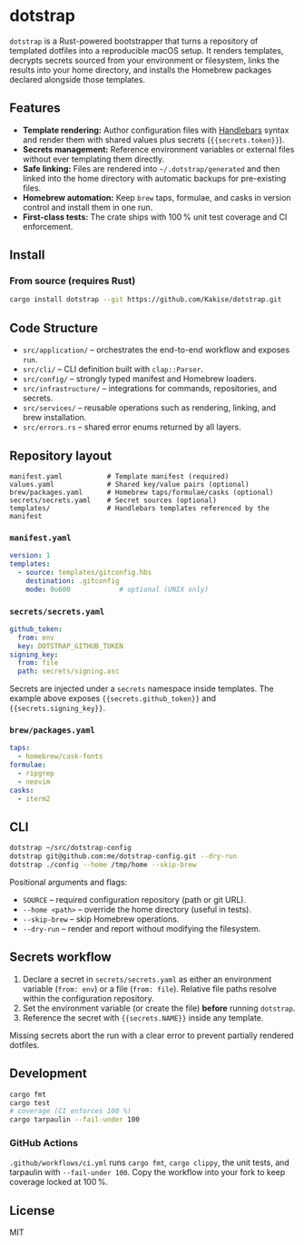 # dotstrap

`dotstrap` is a Rust-powered bootstrapper that turns a repository of templated
dotfiles into a reproducible macOS setup. It renders templates, decrypts
secrets sourced from your environment or filesystem, links the results into
your home directory, and installs the Homebrew packages declared alongside
those templates.

## Features

- **Template rendering:** Author configuration files with [Handlebars] syntax
  and render them with shared values plus secrets (`{{secrets.token}}`).
- **Secrets management:** Reference environment variables or external files
  without ever templating them directly.
- **Safe linking:** Files are rendered into `~/.dotstrap/generated` and then
  linked into the home directory with automatic backups for pre-existing files.
- **Homebrew automation:** Keep `brew` taps, formulae, and casks in version
  control and install them in one run.
- **First-class tests:** The crate ships with 100 % unit test coverage and CI
  enforcement.

## Install

### From source (requires Rust)

```bash
cargo install dotstrap --git https://github.com/Kakise/dotstrap.git
```

## Code Structure

- `src/application/` – orchestrates the end-to-end workflow and exposes `run`.
- `src/cli/` – CLI definition built with `clap::Parser`.
- `src/config/` – strongly typed manifest and Homebrew loaders.
- `src/infrastructure/` – integrations for commands, repositories, and secrets.
- `src/services/` – reusable operations such as rendering, linking, and brew installation.
- `src/errors.rs` – shared error enums returned by all layers.

[handlebars]: https://handlebarsjs.com/

## Repository layout

```ignore
manifest.yaml           # Template manifest (required)
values.yaml             # Shared key/value pairs (optional)
brew/packages.yaml      # Homebrew taps/formulae/casks (optional)
secrets/secrets.yaml    # Secret sources (optional)
templates/              # Handlebars templates referenced by the manifest
```

### `manifest.yaml`

```yaml
version: 1
templates:
  - source: templates/gitconfig.hbs
    destination: .gitconfig
    mode: 0o600            # optional (UNIX only)
```

### `secrets/secrets.yaml`

```yaml
github_token:
  from: env
  key: DOTSTRAP_GITHUB_TOKEN
signing_key:
  from: file
  path: secrets/signing.asc
```

Secrets are injected under a `secrets` namespace inside templates. The example
above exposes `{{secrets.github_token}}` and `{{secrets.signing_key}}`.

### `brew/packages.yaml`

```yaml
taps:
  - homebrew/cask-fonts
formulae:
  - ripgrep
  - neovim
casks:
  - iterm2
```

## CLI

```bash
dotstrap ~/src/dotstrap-config
dotstrap git@github.com:me/dotstrap-config.git --dry-run
dotstrap ./config --home /tmp/home --skip-brew
```

Positional arguments and flags:

- `SOURCE` – required configuration repository (path or git URL).
- `--home <path>` – override the home directory (useful in tests).
- `--skip-brew` – skip Homebrew operations.
- `--dry-run` – render and report without modifying the filesystem.

## Secrets workflow

1. Declare a secret in `secrets/secrets.yaml` as either an environment variable
   (`from: env`) or a file (`from: file`). Relative file paths resolve within
   the configuration repository.
2. Set the environment variable (or create the file) **before** running
   `dotstrap`.
3. Reference the secret with `{{secrets.NAME}}` inside any template.

Missing secrets abort the run with a clear error to prevent partially rendered
dotfiles.

## Development

```bash
cargo fmt
cargo test
# coverage (CI enforces 100 %)
cargo tarpaulin --fail-under 100
```

### GitHub Actions

`.github/workflows/ci.yml` runs `cargo fmt`, `cargo clippy`, the unit tests, and
tarpaulin with `--fail-under 100`. Copy the workflow into your fork to keep
coverage locked at 100 %.

## License

MIT
